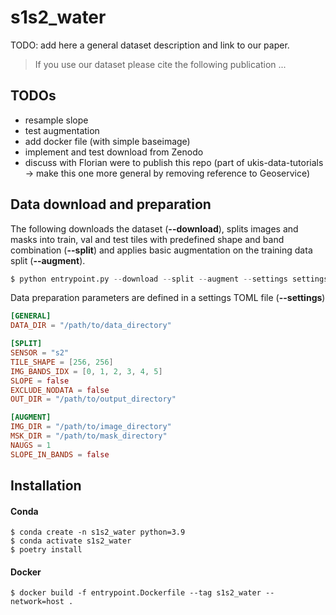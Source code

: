 # s1s2_water
TODO: add here a general dataset description and link to our paper.

> If you use our dataset please cite the following publication ...

## TODOs
- resample slope
- test augmentation
- add docker file (with simple baseimage)
- implement and test download from Zenodo
- discuss with Florian were to publish this repo (part of ukis-data-tutorials -> make this one more general by removing reference to Geoservice)

## Data download and preparation
The following downloads the dataset (**--download**), splits images and masks into train, val and test tiles with predefined shape and band combination (**--split**) and applies basic augmentation on the training data split (**--augment**).

```python
$ python entrypoint.py --download --split --augment --settings settings.toml
```

Data preparation parameters are defined in a settings TOML file (**--settings**)

```toml
[GENERAL]
DATA_DIR = "/path/to/data_directory"

[SPLIT]
SENSOR = "s2"
TILE_SHAPE = [256, 256]
IMG_BANDS_IDX = [0, 1, 2, 3, 4, 5]
SLOPE = false
EXCLUDE_NODATA = false
OUT_DIR = "/path/to/output_directory"

[AUGMENT]
IMG_DIR = "/path/to/image_directory"
MSK_DIR = "/path/to/mask_directory"
NAUGS = 1
SLOPE_IN_BANDS = false
```

## Installation
#### Conda
```shell
$ conda create -n s1s2_water python=3.9
$ conda activate s1s2_water
$ poetry install
```

#### Docker
```shell
$ docker build -f entrypoint.Dockerfile --tag s1s2_water --network=host .
```